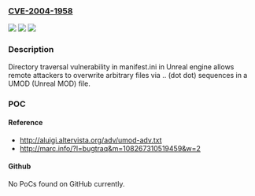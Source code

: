 ### [CVE-2004-1958](https://cve.mitre.org/cgi-bin/cvename.cgi?name=CVE-2004-1958)
![](https://img.shields.io/static/v1?label=Product&message=n%2Fa&color=blue)
![](https://img.shields.io/static/v1?label=Version&message=n%2Fa&color=blue)
![](https://img.shields.io/static/v1?label=Vulnerability&message=n%2Fa&color=brighgreen)

### Description

Directory traversal vulnerability in manifest.ini in Unreal engine allows remote attackers to overwrite arbitrary files via .. (dot dot) sequences in a UMOD (Unreal MOD) file.

### POC

#### Reference
- http://aluigi.altervista.org/adv/umod-adv.txt
- http://marc.info/?l=bugtraq&m=108267310519459&w=2

#### Github
No PoCs found on GitHub currently.

